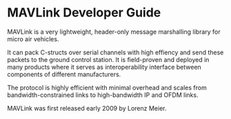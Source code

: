 # MAVLink Developer Guide

MAVLink is a very lightweight, header-only message marshalling library for micro air vehicles. 

It can pack C-structs over serial channels with high effiency and send these packets to the ground control station. It is field-proven and deployed in many products where it serves as interoperability interface between components of different manufacturers.

The protocol is highly efficient with minimal overhead and scales from bandwidth-constrained links to high-bandwidth IP and OFDM links.

MAVLink was first released early 2009 by Lorenz Meier.

